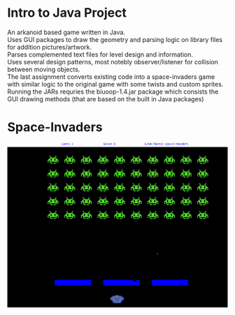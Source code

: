 # Intro to Java Project
An arkanoid based game written in Java.  
Uses GUI packages to draw the geometry and parsing logic on library files for addition pictures/artwork.  
Parses complemented text files for level design and information.  
Uses several design patterns, most notebly observer/listener for collision between moving objects.  
The last assignment converts existing code into a space-invaders game with similar logic to the original game with some twists and custom sprites.  
Running the JARs requries the biuoop-1.4.jar package which consists the GUI drawing methods (that are based on the built in Java packages)
# Space-Invaders
![](si.gif)
